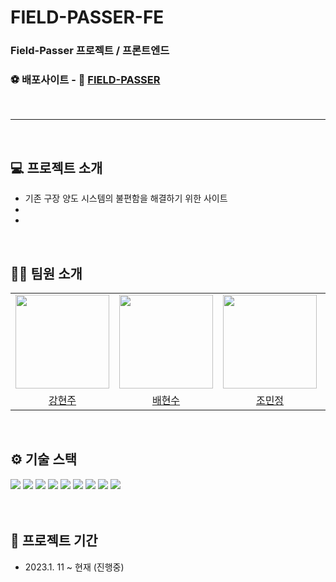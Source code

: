 # FIELD-PASSER-FE

### Field-Passer 프로젝트 / 프론트엔드

### ⚽ 배포사이트 - 🔗 [FIELD-PASSER](https://6tube.netlify.app/)

<br />

---

<br />

## 💻 프로젝트 소개

- 기존 구장 양도 시스템의 불편함을 해결하기 위한 사이트
-
-

<br/>

## 👩‍💻 팀원 소개

<table>
  <tbody>
    <tr>
  <td align="center"><a href="https://github.com/iziz9"><img src="https://avatars.githubusercontent.com/u/106734517?v=4" width="150px;" /></a></td>
  <td align="center"><a href="https://github.com/HyunSooBae"><img src="https://avatars.githubusercontent.com/u/114797992?v=4" width="150px;" /></a></td>
  <td align="center"><a href="https://github.com/quokka-eating-carrots"><img src="https://avatars.githubusercontent.com/u/113992260?v=4" width="150px;" /></a></td>
  <td align="center"><a href="https://github.com/0nesan"><img src="https://avatars.githubusercontent.com/u/76930602?v=4" width="150px;" /></a></td>
  </tr>
  <tr>
  <td align="center"><a href="https://github.com/hae9">강현주</a></td>
  <td align="center"><a href="https://github.com/iziz9">배현수</a></td>
  <td align="center"><a href="https://github.com/zwonkim">조민정</a></td>
  <td align="center"><a href="https://github.com/autumnly1007">한수산</a></td>
 </tr>
  </tbody>
</table>

<br/>

## ⚙ 기술 스택

<div>
<img src="https://img.shields.io/badge/React-61DAFB?style=for-the-badge&logo=React&logoColor=black">
<img src="https://img.shields.io/badge/vite-646CFF?style=for-the-badge&logo=vite&logoColor=white">
<img src="https://img.shields.io/badge/Axios-5A29E4?style=for-the-badge&logo=Axios&logoColor=white">
<img src="https://img.shields.io/badge/tailwind css-06B6D4?style=for-the-badge&logo=tailwindcss&logoColor=white">
<img src="https://img.shields.io/badge/netlify-00C7B7?style=for-the-badge&logo=netlify&logoColor=white">
<img src="https://img.shields.io/badge/.env-ECD53F?style=for-the-badge&logo=dotenv&logoColor=black">
<img src="https://img.shields.io/badge/prettier-F7B93E?style=for-the-badge&logo=prettier&logoColor=black">
<img src="https://img.shields.io/badge/eslint-4B32C3?style=for-the-badge&logo=eslint&logoColor=white">
<img src="https://img.shields.io/badge/github-181717?style=for-the-badge&logo=github&logoColor=white">
<br /><br />
</div>

<br/>

## 📆 프로젝트 기간

- 2023.1. 11 ~ 현재 (진행중)
  <br/><br/>
